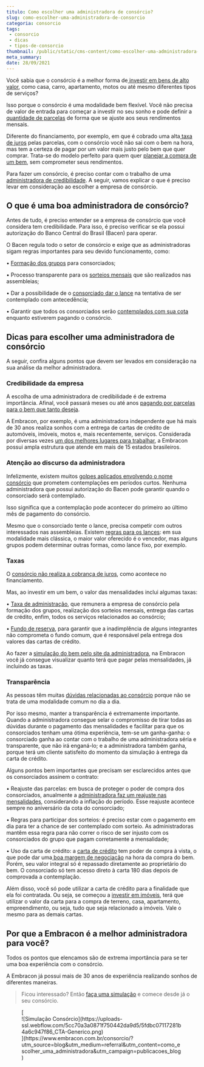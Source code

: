 ```yaml
---
titulo: Como escolher uma administradora de consórcio?
slug: como-escolher-uma-administradora-de-consorcio
categoria: consorcio
tags:
 - consorcio
 - dicas
 - tipos-de-consorcio
thumbnail: /public/static/cms-content/como-escolher-uma-administradora-de-consorcio.jpg
meta_summary: 
date: 28/09/2021
---
```

Você sabia que o consórcio é a melhor forma de[ investir em bens de alto valor](https://www.embracon.com.br/blog/8-motivos-que-comprovam-que-consorcio-e-investimento), como casa, carro, apartamento, motos ou até mesmo diferentes tipos de serviços?

Isso porque o consórcio é uma modalidade bem flexível. Você não precisa de valor de entrada para começar a investir no seu sonho e pode definir a [quantidade de parcelas](https://www.embracon.com.br/blog/como-calcular-as-parcelas-no-consorcio) de forma que se ajuste aos seus rendimentos mensais.

Diferente do financiamento, por exemplo, em que é cobrado uma alta[ taxa de juros](https://www.embracon.com.br/blog/parcela-de-consorcio-tem-juros) pelas parcelas, com o consórcio você não sai com o bem na hora, mas tem a certeza de pagar por um valor mais justo pelo bem que quer comprar. Trata-se do modelo perfeito para quem quer [planejar a compra de um bem](https://www.embracon.com.br/blog/quando-o-consorcio-e-uma-boa-opcao), sem comprometer seus rendimentos.

Para fazer um consórcio, é preciso contar com o trabalho de uma [administradora de credibilidade](https://www.embracon.com.br/blog/afinal-o-que-uma-administradora-de-consorcio-faz). A seguir, vamos explicar o que é preciso levar em consideração ao escolher a empresa de consórcio.

O que é uma boa administradora de consórcio?
--------------------------------------------

Antes de tudo, é preciso entender se a empresa de consórcio que você considera tem credibilidade. Para isso, é preciso verificar se ela possui autorização do Banco Central do Brasil (Bacen) para operar.

O Bacen regula todo o setor de consórcio e exige que as administradoras sigam regras importantes para seu devido funcionamento, como:

 • [Formação dos grupos](https://www.embracon.com.br/conhecaoconsorcio/o-que-e-um-grupo-de-consorcio) para consorciados;

 • Processo transparente para os [sorteios mensais](https://www.embracon.com.br/conhecaoconsorcio/como-sao-realizados-os-sorteios-nas-assembleias) que são realizados nas assembleias;

 • Dar a possibilidade de o [consorciado dar o lance](https://www.embracon.com.br/blog/saiba-como-definir-o-valor-de-lance-para-ser-contemplado-mais-rapido) na tentativa de ser contemplado com antecedência;

 • Garantir que todos os consorciados serão [contemplados com sua cota](https://www.embracon.com.br/blog/quais-sao-as-formas-de-contemplacao) enquanto estiverem pagando o consórcio.

Dicas para escolher uma administradora de consórcio
---------------------------------------------------

A seguir, confira alguns pontos que devem ser levados em consideração na sua análise da melhor administradora.

### Credibilidade da empresa

A escolha de uma administradora de credibilidade é de extrema importância. Afinal, você passará meses ou até anos [pagando por parcelas para o bem que tanto deseja](https://www.embracon.com.br/blog/5-dicas-para-pagar-seu-consorcio-sem-preocupacao).

A Embracon, por exemplo, é uma administradora independente que há mais de 30 anos realiza sonhos com a entrega de cartas de crédito de automóveis, imóveis, motos e, mais recentemente, serviços. Considerada por diversas vezes [um dos melhores lugares para trabalhar](https://www.embracon.com.br/blog/embracon-melhor-empresa-para-negociar-e-para-trabalhar), a Embracon possui ampla estrutura que atende em mais de 15 estados brasileiros.

### Atenção ao discurso da administradora

Infelizmente, existem muitos [golpes aplicados envolvendo o nome consórcio](https://www.embracon.com.br/blog/fraude-em-consorcio-como-nao-cair-em-golpes) que prometem contemplações em períodos curtos. Nenhuma administradora que possui autorização do Bacen pode garantir quando o consorciado será contemplado.

Isso significa que a contemplação pode acontecer do primeiro ao último mês de pagamento do consórcio.

Mesmo que o consorciado tente o lance, precisa competir com outros interessados nas assembleias. Existem [regras para os lances](https://www.embracon.com.br/blog/como-funcionam-os-tipos-de-lances-no-consorcio): em sua modalidade mais clássica, o maior valor oferecido é o vencedor, mas alguns grupos podem determinar outras formas, como lance fixo, por exemplo.

### Taxas

O [consórcio não realiza a cobrança de juros](https://www.embracon.com.br/blog/consorcio-nao-tem-juros-entenda), como acontece no financiamento.

Mas, ao investir em um bem, o valor das mensalidades inclui algumas taxas:

 • [Taxa de administração](https://www.embracon.com.br/blog/como-funciona-a-taxa-de-administracao-de-um-consorcio), que remunera a empresa de consórcio pela formação dos grupos, realização dos sorteios mensais, entrega das cartas de crédito, enfim, todos os serviços relacionados ao consórcio;

 • [Fundo de reserva](https://www.embracon.com.br/blog/entenda-como-funciona-a-devolucao-do-fundo-de-reserva), para garantir que a inadimplência de alguns integrantes não comprometa o fundo comum, que é responsável pela entrega dos valores das cartas de crédito.

Ao fazer a [simulação do bem pelo site da administradora](https://www.embracon.com.br/blog/simulacao-de-consorcio), na Embracon você já consegue visualizar quanto terá que pagar pelas mensalidades, já incluindo as taxas.

### Transparência

As pessoas têm muitas [dúvidas relacionadas ao consórcio](https://www.embracon.com.br/blog/9-duvidas-mais-comuns-sobre-consorcio) porque não se trata de uma modalidade comum no dia a dia.

Por isso mesmo, manter a transparência é extremamente importante. Quando a administradora consegue selar o compromisso de tirar todas as dúvidas durante o pagamento das mensalidades e facilitar para que os consorciados tenham uma ótima experiência, tem-se um ganha-ganha: o consorciado ganha ao contar com o trabalho de uma administradora séria e transparente, que não irá enganá-lo; e a administradora também ganha, porque terá um cliente satisfeito do momento da simulação à entrega da carta de crédito.

Alguns pontos bem importantes que precisam ser esclarecidos antes que os consorciados assinem o contrato:

 • Reajuste das parcelas: em busca de proteger o poder de compra dos consorciados, anualmente a [administradora faz um reajuste nas mensalidades](https://www.embracon.com.br/blog/reajuste-consorcio-como-e-feito), considerando a inflação do período. Esse reajuste acontece sempre no aniversário da cota do consorciado;

 • Regras para participar dos sorteios: é preciso estar com o pagamento em dia para ter a chance de ser contemplado com sorteio. As administradoras mantêm essa regra para não correr o risco de ser injusto com os consorciados do grupo que pagam corretamente a mensalidade;

 • Uso da carta de crédito: a [carta de crédito](https://www.embracon.com.br/blog/tudo-o-que-voce-precisa-saber-sobre-a-carta-de-credito-de-consorcios) tem poder de compra à vista, o que pode dar uma[ boa margem de negociação](https://www.embracon.com.br/blog/4-dicas-para-conseguir-uma-boa-negociacao-na-hora-de-adquirir-o-seu-bem) na hora da compra do bem. Porém, seu valor integral só é repassado diretamente ao proprietário do bem. O consorciado só tem acesso direto à carta 180 dias depois de comprovada a contemplação.

Além disso, você só pode utilizar a carta de crédito para a finalidade que ela foi contratada. Ou seja, se começou a [investir em imóveis](https://www.embracon.com.br/blog/guia-completo-consorcio-imobiliario), terá que utilizar o valor da carta para a compra de terreno, casa, apartamento, empreendimento, ou seja, tudo que seja relacionado a imóveis. Vale o mesmo para as demais cartas.

Por que a Embracon é a melhor administradora para você?
-------------------------------------------------------

Todos os pontos que elencamos são de extrema importância para se ter uma boa experiência com o consórcio.

A Embracon já possui mais de 30 anos de experiência realizando sonhos de diferentes maneiras.

> Ficou interessado? Então [faça uma simulação](https://www.embracon.com.br/consorcio/?utm_source=blog&utm_medium=referral&utm_content=como_escolher_uma_administradora&utm_campaign=publicacoes_blog) e comece desde já o seu consórcio.

<figure class="w-richtext-figure-type-image w-richtext-align-center">[<div>![Simulação Consórcio](https://uploads-ssl.webflow.com/5cc70a3a0871f750442da9d5/5fdbc07117281b4a6c947f86_CTA-Generico.png)</div>](https://www.embracon.com.br/consorcio/?utm_source=blog&utm_medium=referral&utm_content=como_escolher_uma_administradora&utm_campaign=publicacoes_blog)</figure>

